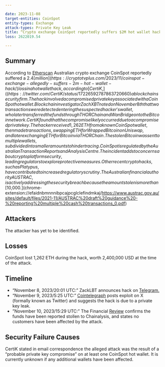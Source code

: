 ```yaml
---

date: 2023-11-08
target-entities: CoinSpot
entity-types: Exchange
attack-types: Private Key Leak
title: “Crypto exchange CoinSpot reportedly suffers $2M hot wallet hack”
loss: 2622019.54

---
```


## Summary

According to [Etherscan](https://etherscan.io/tx/0x210ca8b12d1763307636982a0972437009ec7f65626db23c8b2b2a0a308bcf61) Australian crypto exchange CoinSpot reportedly suffered a $2.4 [million](https://cryptotvplus.com/2023/11/coinspot-exchange-allegedly-suffers-2m-hot-wallet-hack/) loss in a hot wallet hack, according to [CertiK,]((https://twitter.com/CertiK/status/17226592787863720660 ) a blockchain security firm. The hack involved a compromised private key associated with a CoinSpot hot wallet. Blockchain investigator ZachXBT noted on November 8th that two transactions were detected entering the suspected hacker's wallet, who later transferred the funds through THORChain and Wan Bridge onto the Bitcoin network. CertiK found that the compromise likely occurred due to a compromised private key. The hacker received 1,262 ETH from a known CoinSpot wallet, then made transactions, swapping ETH for Wrapped Bitcoin on Uniswap, and later exchanging ETH for Bitcoin via THORChain. The stolen Bitcoin was sent to multiple wallets, subdivided into smaller amounts to hinder tracing. CoinSpot is regulated by the Australian Transaction Reports and Analysis Centre. The incident adds to concerns about crypto platform security, leading regulators to explore protective measures. Other recent crypto hacks, such as Platypus, have contributed to increased regulatory scrutiny. The Australian financial authority AUSTRAC, is actively addressing the security breach because the amount stolen is more than [$10,000.](chrome-extension://efaidnbmnnnibpcajpcglclefindmkaj/https://www.austrac.gov.au/sites/default/files/2021-11/AUSTRAC%20draft%20guidance%20-%20reporting%20multiple%20cash%20transactions_0.pdf)  

## Attackers

The attacker has yet to be identified. 

## Losses

CoinSpot lost 1,262 ETH during the hack, worth 2,400,000 USD at the time of the attack. 

## Timeline

   - “November 8, 2023/20:01 UTC:” ZackLBT announces hack on [Telegram.](https://t.me/investigations/70) 
   - “November 9, 2023/5:25 UTC:” [Cointelegraph](https://twitter.com/Cointelegraph/status/1722485447723745448) posts exploit on X (formally known as Twitter) and suggests the hack is due to a private key leak. 
   - ”November 10, 2023/15:29 UTC:” The Financial [Review](https://www.afr.com/technology/crypto-hack-suggests-australia-s-coinspot-exchange-has-been-compromised-20231110-p5eizc) confirms the funds have been reported stollen to Chainalysis, and states no customers have been affected by the attack. 

## Security Failure Causes

CertiK stated in email correspondence the alleged attack was the result of a “probable private key compromise” on at least one CoinSpot hot wallet. It is currently unknown if any additional wallets have been affected.
  
  
